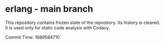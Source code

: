 # erlang - main branch

This repository contains frozen state of the repository.
Its history is cleared. It is used only for static code
analysis with Codacy.

Commit Time: 1689584710